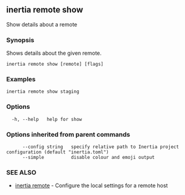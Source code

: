 ## inertia remote show

Show details about a remote

### Synopsis

Shows details about the given remote.

```
inertia remote show [remote] [flags]
```

### Examples

```
inertia remote show staging
```

### Options

```
  -h, --help   help for show
```

### Options inherited from parent commands

```
      --config string   specify relative path to Inertia project configuration (default "inertia.toml")
      --simple          disable colour and emoji output
```

### SEE ALSO

* [inertia remote](inertia_remote.md)	 - Configure the local settings for a remote host

